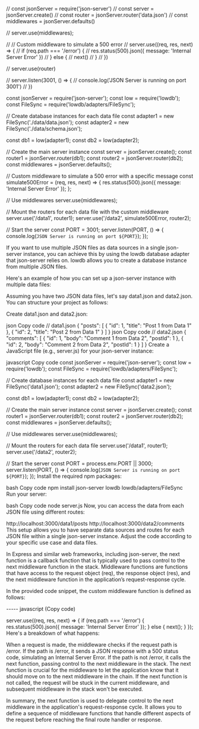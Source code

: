 // const jsonServer = require('json-server')
// const server = jsonServer.create()
// const router = jsonServer.router('data.json')
// const middlewares = jsonServer.defaults()

// server.use(middlewares);

// // Custom middleware to simulate a 500 error
// server.use((req, res, next) => {
//   if (req.path === '/error') {
//     res.status(500).json({ message: 'Internal Server Error' })
//   } else {
//     next()
//   }
// })

// server.use(router)

// server.listen(3001, () => {
//   console.log('JSON Server is running on port 3001')
// })


const jsonServer = require('json-server');
const low = require('lowdb');
const FileSync = require('lowdb/adapters/FileSync');

// Create database instances for each data file
const adapter1 = new FileSync('./data/data.json');
const adapter2 = new FileSync('./data/schema.json');

const db1 = low(adapter1);
const db2 = low(adapter2);

// Create the main server instance
const server = jsonServer.create();
const router1 = jsonServer.router(db1);
const router2 = jsonServer.router(db2);
const middlewares = jsonServer.defaults();

// Custom middleware to simulate a 500 error with a specific message
const simulate500Error = (req, res, next) => {
  res.status(500).json({ message: 'Internal Server Error' });
};

// Use middlewares
server.use(middlewares);

// Mount the routers for each data file with the custom middleware
server.use('/data1', router1);
server.use('/data2', simulate500Error, router2);

// Start the server
const PORT = 3001;
server.listen(PORT, () => {
  console.log(`JSON Server is running on port ${PORT}`);
});





If you want to use multiple JSON files as data sources in a single json-server instance, you can achieve this by using the lowdb database adapter that json-server relies on. lowdb allows you to create a database instance from multiple JSON files.

Here's an example of how you can set up a json-server instance with multiple data files:

Assuming you have two JSON data files, let's say data1.json and data2.json. You can structure your project as follows:

Create data1.json and data2.json:

json
Copy code
// data1.json
{
  "posts": [
    { "id": 1, "title": "Post 1 from Data 1" },
    { "id": 2, "title": "Post 2 from Data 1" }
  ]
}
json
Copy code
// data2.json
{
  "comments": [
    { "id": 1, "body": "Comment 1 from Data 2", "postId": 1 },
    { "id": 2, "body": "Comment 2 from Data 2", "postId": 1 }
  ]
}
Create a JavaScript file (e.g., server.js) for your json-server instance:

javascript
Copy code
const jsonServer = require('json-server');
const low = require('lowdb');
const FileSync = require('lowdb/adapters/FileSync');

// Create database instances for each data file
const adapter1 = new FileSync('data1.json');
const adapter2 = new FileSync('data2.json');

const db1 = low(adapter1);
const db2 = low(adapter2);

// Create the main server instance
const server = jsonServer.create();
const router1 = jsonServer.router(db1);
const router2 = jsonServer.router(db2);
const middlewares = jsonServer.defaults();

// Use middlewares
server.use(middlewares);

// Mount the routers for each data file
server.use('/data1', router1);
server.use('/data2', router2);

// Start the server
const PORT = process.env.PORT || 3000;
server.listen(PORT, () => {
  console.log(`JSON Server is running on port ${PORT}`);
});
Install the required npm packages:

bash
Copy code
npm install json-server lowdb lowdb/adapters/FileSync
Run your server:

bash
Copy code
node server.js
Now, you can access the data from each JSON file using different routes:

http://localhost:3000/data1/posts
http://localhost:3000/data2/comments
This setup allows you to have separate data sources and routes for each JSON file within a single json-server instance. Adjust the code according to your specific use case and data files.



In Express and similar web frameworks, including json-server, 
the next function is a callback function that is typically used to pass control to the next middleware function in the stack. 
Middleware functions are functions that have access to the request object (req), 
the response object (res), 
and the next middleware function in the application’s request-response cycle.

In the provided code snippet, 
the custom middleware function is defined as follows:

----- javascript (Copy code)

server.use((req, res, next) => {
  if (req.path === '/error') {
    res.status(500).json({ message: 'Internal Server Error' });
  } else {
    next();
  }
});
Here's a breakdown of what happens:

When a request is made, the middleware checks if the request path is /error.
If the path is /error, it sends a JSON response with a 500 status code, simulating an Internal Server Error.
If the path is not /error, it calls the next function, passing control to the next middleware in the stack.
The next function is crucial for the middleware to let the application know that it should move on to the next middleware in the chain. If the next function is not called, the request will be stuck in the current middleware, and subsequent middleware in the stack won't be executed.

In summary, the next function is used to delegate control to the next middleware in the application's request-response cycle. It allows you to define a sequence of middleware functions that handle different aspects of the request before reaching the final route handler or response.
